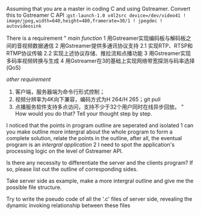 Assuming that you are a master in coding C and using Gstreamer. Convert this to Gstreamer C API :```gst-launch-1.0 v4l2src device=/dev/video41 ! image/jpeg,width=640,height=480,framerate=30/1 ! jpegdec ! autovideosink```
	
There is a requirement
"
*main function*
1 用Gstreamer实现编码板与解码板之间的音视频数据通信 
2 用Gstreamer提供多通讯协议支持 
2.1 实现RTP、RTSP和RTMP协议传输 
2.2 实现上述协议存储、推拉流和点播功能 
3 用Gstreamer实现多码率视频转换与生成 
4 用Gstreamer在3的基础上实现网络带宽探测与码率选择(QoS)

*other requirement*
1) 客户端，服务器端为命令行形式控制；
2) 视频分辨率为4K向下兼容，编码方式为H 264/H 265；git pull
3) 点播服务软件支持多点访问，支持不少于32个用户同时在线异步回放。
"
How would you do that? Tell your thought step by step.


I noticed that the points in program outline are seperated and isolated
1 can you make outline more intergral about the whole program to form a complete solution, relate the points in the outline, after all, the eventual program is an *intergral application*
2 I need to spot the application's processing logic on the level of Gstreamer API.

Is there any necessity to differentiate the server and the clients program? If so, please list out the outline of corresponding sides.

Take server side as example, make a more intergral outline and give me the possible file structure.

Try to write the pseudo code of all the '.c' files of server side, revealing the dynamic invoking relationship between these files